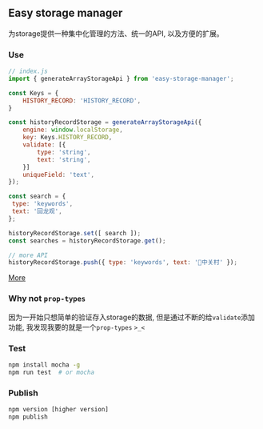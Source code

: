 ## Easy storage manager

为storage提供一种集中化管理的方法、统一的API, 以及方便的扩展。

### Use

```js
// index.js
import { generateArrayStorageApi } from 'easy-storage-manager';

const Keys = {
    HISTORY_RECORD: 'HISTORY_RECORD',
}

const historyRecordStorage = generateArrayStorageApi({
    engine: window.localStorage,
    key: Keys.HISTORY_RECORD,
    validate: [{
        type: 'string',
        text: 'string',
    }]
    uniqueField: 'text',
});

const search = { 
 type: 'keywords',
 text: '回龙观',
};

historyRecordStorage.set([ search ]);
const searches = historyRecordStorage.get();

// more API
historyRecordStorage.push({ type: 'keywords', text: '中关村' });
```

[More](https://github.com/konglx90/easy-storage-manager/blob/master/doc.md)

### Why not `prop-types`

因为一开始只想简单的验证存入storage的数据, 但是通过不断的给`validate`添加功能, 我发现我要的就是一个`prop-types` `>_<`

### Test

```sh
npm install mocha -g
npm run test  # or mocha
```

### Publish

```js
npm version [higher version]
npm publish
```